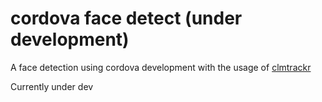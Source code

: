 # cordova face detect (under development)
A face detection using cordova development with the usage of [clmtrackr](https://github.com/auduno/clmtrackr) 

Currently under dev
